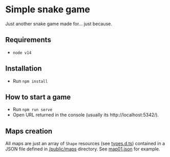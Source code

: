 # Simple snake game

Just another snake game made for... just because.

## Requirements

- `node v14`

## Installation

- Run `npm install`

## How to start a game

- Run `npm run serve`
- Open URL returned in the console (usually its http://localhost:5342/).

## Maps creation

All maps are just an array of `Shape` resources (see [types.d.ts](/src/types.d.ts)) contained in a JSON file defined in [/public/maps](/public/maps/) directory. See [map01.json](/public/maps/map01.json) for example.
